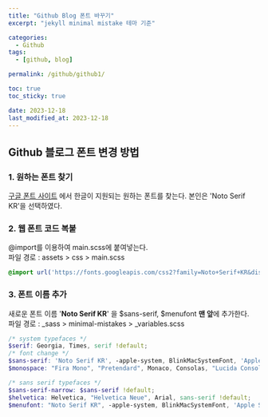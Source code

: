```yaml
---
title: "Github Blog 폰트 바꾸기"
excerpt: "jekyll minimal mistake 테마 기준"

categories:
  - Github
tags:
  - [github, blog]

permalink: /github/github1/

toc: true
toc_sticky: true

date: 2023-12-18
last_modified_at: 2023-12-18
---
```

## Github 블로그 폰트 변경 방법

  ### 1. 원하는 폰트 찾기 
  [구글 폰트 사이트](https://fonts.google.com/?sort=popularity&subset=korean&noto.script=Kore) 에서 한글이 지원되는 원하는 폰트를 찾는다. 본인은 'Noto Serif KR'을 선택하였다.

  ### 2. 웹 폰트 코드 복붙
  @import를 이용하여 main.scss에 붙여넣는다.<br>
  파일 경로 : assets > css > main.scss

  ```scss
  @import url('https://fonts.googleapis.com/css2?family=Noto+Serif+KR&display=swap');
  ```

  ### 3. 폰트 이름 추가
  새로운 폰트 이름 '**Noto Serif KR**' 을 $sans-serif, $menufont **맨 앞**에 추가한다.<br>
  파일 경로 : _sass > minimal-mistakes > _variables.scss 
  
  ```scss
  /* system typefaces */
  $serif: Georgia, Times, serif !default;
  /* font change */
  $sans-serif: 'Noto Serif KR', -apple-system, BlinkMacSystemFont, 'Apple SD Gothic Neo', "Montserrat", "Pretendard", "Merriweather", sans-serif !default;
  $monospace: "Fira Mono", "Pretendard", Monaco, Consolas, "Lucida Console", monospace !default;
  
  /* sans serif typefaces */
  $sans-serif-narrow: $sans-serif !default;
  $helvetica: Helvetica, "Helvetica Neue", Arial, sans-serif !default;
  $menufont: "Noto Serif KR", -apple-system, BlinkMacSystemFont, 'Apple SD Gothic Neo', "Montserrat", "BioRhyme", "Pretendard", sans-serif !default;
  ```

  
  
